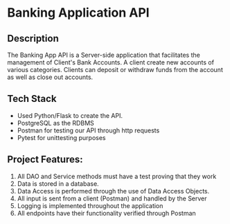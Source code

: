 
# Banking Application API

## Description

   The Banking App API is a Server-side application that facilitates the management of Client's Bank Accounts. A client create new accounts of various categories. Clients can deposit or withdraw funds from the account as well as close out accounts.
   
   
## Tech Stack
- Used Python/Flask to create the API.
- PostgreSQL as the RDBMS
- Postman for testing our API through http requests
- Pytest for unittesting purposes
	
## Project Features:
1. All DAO and Service methods must have a test proving that they work
2. Data is stored in a database.
3. Data Access is performed through the use of Data Access Objects.
5. All input is sent from a client (Postman) and handled by the Server
6. Logging is implemented throughout the application
7. All endpoints have their functionality verified through Postman
